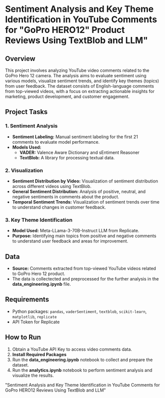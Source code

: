 # Sentiment Analysis and Key Theme Identification in YouTube Comments for "GoPro HERO12" Product Reviews Using TextBlob and LLM"

## **Overview**

This project involves analyzing YouTube video comments related to the GoPro Hero 12 camera. The analysis aims to evaluate sentiment using various models, visualize sentiment trends, and identify key themes (topics) from user feedback. The dataset consists of English-language comments from top-viewed videos, with a focus on extracting actionable insights for marketing, product development, and customer engagement.

## **Project Tasks**

### **1. Sentiment Analysis**

- **Sentiment Labeling:** Manual sentiment labeling for the first 21 comments to evaluate model performance.
- **Models Used:**
  - **VADER:** Valence Aware Dictionary and sEntiment Reasoner
  - **TextBlob:** A library for processing textual data.

### **2. Visualization**

- **Sentiment Distribution by Video:** Visualization of sentiment distribution across different videos using TextBlob.
- **General Sentiment Distribution:** Analysis of positive, neutral, and negative sentiments in comments about the product.
- **Temporal Sentiment Trends:** Visualization of sentiment trends over time to understand changes in customer feedback.

### **3. Key Theme Identification**

- **Model Used:** Meta-LLama-3-70B-Instruct LLM from Replicate.
- **Purpose:** Identifying main topics from positive and negative comments to understand user feedback and areas for improvement.

## **Data**

- **Source:** Comments extracted from top-viewed YouTube videos related to GoPro Hero 12 product.
-  The data is collectected and preprocessed for the further analysis in the **data_engineering.ipynb** file.

## **Requirements**

- Python packages: `pandas`, `vaderSentiment`, `textblob`, `scikit-learn`, `matplotlib`, `replicate`
- API Token for Replicate

## **How to Run**

1. Obtain a YouTube API Key to access video comments data.
2. **Install Required Packages**
3. Run the **data_engineering.ipynb** notebook to collect and prepare the dataset.
4. Run the **analytics.ipynb** notebook to perform sentiment analysis and visualize the results.





"Sentiment Analysis and Key Theme Identification in YouTube Comments for GoPro HERO12 Reviews Using TextBlob and LLM"


